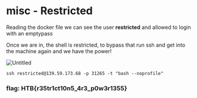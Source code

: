 # misc - Restricted

Reading the docker file we can see the user **restricted** and allowed to login with an emptypass 

Once we are in, the shell is restricted, to bypass that run ssh and get into the machine again and we have the power!

![Untitled](https://user-images.githubusercontent.com/88723154/227420079-09b8a81a-fb75-49c0-83d4-7a12769ec7b4.png)


`ssh restricted@139.59.173.68 -p 31265 -t "bash --noprofile"`

### flag: HTB{r35tr1ct10n5_4r3_p0w3r1355}
